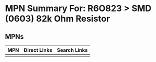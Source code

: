 



# MPN Summary For: R6O823 > SMD (0603) 82k Ohm Resistor

## MPNs
  

|MPN|Direct Links|Search Links|
| :--- | :--- | :--- |
||||
